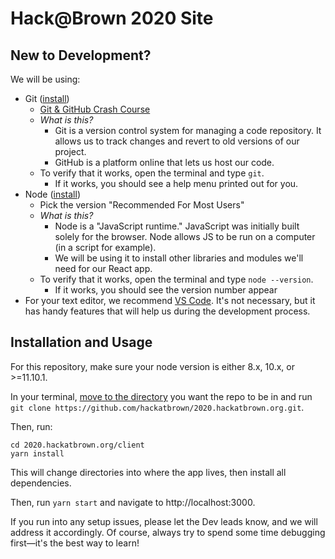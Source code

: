 # Hack@Brown 2020 Site

## New to Development?
We will be using:
* Git ([install](https://www.git-scm.com))
    * [Git & GitHub Crash Course](https://www.youtube.com/watch?v=SWYqp7iY_Tc)
    * _What is this?_
        * Git is a version control system for managing a code repository. It 
        allows us to track changes and revert to old versions of our project.
        * GitHub is a platform online that lets us host our code.
    * To verify that it works, open the terminal and type `git`.
        * If it works, you should see a help menu printed out for you.
* Node ([install](https://nodejs.org/en/))
    * Pick the version "Recommended For Most Users"
    * _What is this?_
        * Node is a "JavaScript runtime." JavaScript was initially built solely
        for the browser. Node allows JS to be run on a computer (in a script for example).
        * We will be using it to install other libraries and modules we'll need
        for our React app.
    * To verify that it works, open the terminal and type `node --version`.
        * If it works, you should see the version number appear
* For your text editor, we recommend [VS Code](https://code.visualstudio.com).
It's not necessary, but it has handy features that will help us during the
development process.


## Installation and Usage
For this repository, make sure your node version is either 8.x, 10.x, or >=11.10.1.

In your terminal, [move to the directory](http://linuxcommand.org/lc3_man_pages/cdh.html) 
you want the repo to be in and run `git clone https://github.com/hackatbrown/2020.hackatbrown.org.git`.

Then, run:
```
cd 2020.hackatbrown.org/client
yarn install
```
This will change directories into where the app lives, then install all dependencies.

Then, run `yarn start` and navigate to http://localhost:3000.

If you run into any setup issues, please let the Dev leads know, and we will address
it accordingly. Of course, always try to spend some time debugging first—it's 
the best way to learn!